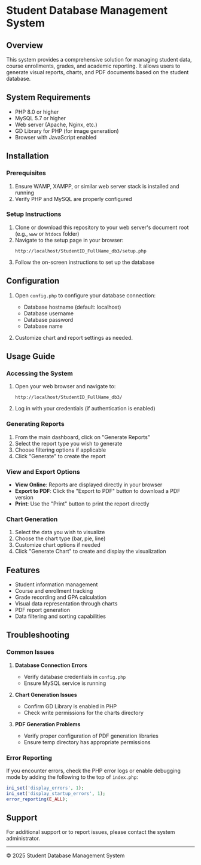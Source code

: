 # Student Database Management System

## Overview
This system provides a comprehensive solution for managing student data, course enrollments, grades, and academic reporting. It allows users to generate visual reports, charts, and PDF documents based on the student database.

## System Requirements
- PHP 8.0 or higher
- MySQL 5.7 or higher
- Web server (Apache, Nginx, etc.)
- GD Library for PHP (for image generation)
- Browser with JavaScript enabled

## Installation

### Prerequisites
1. Ensure WAMP, XAMPP, or similar web server stack is installed and running
2. Verify PHP and MySQL are properly configured

### Setup Instructions
1. Clone or download this repository to your web server's document root (e.g., `www` or `htdocs` folder)
2. Navigate to the setup page in your browser:
   ```
   http://localhost/StudentID_FullName_db3/setup.php
   ```
3. Follow the on-screen instructions to set up the database

## Configuration
1. Open `config.php` to configure your database connection:
   - Database hostname (default: localhost)
   - Database username
   - Database password
   - Database name

2. Customize chart and report settings as needed.

## Usage Guide

### Accessing the System
1. Open your web browser and navigate to:
   ```
   http://localhost/StudentID_FullName_db3/
   ```
2. Log in with your credentials (if authentication is enabled)

### Generating Reports
1. From the main dashboard, click on "Generate Reports"
2. Select the report type you wish to generate
3. Choose filtering options if applicable
4. Click "Generate" to create the report

### View and Export Options
- **View Online**: Reports are displayed directly in your browser
- **Export to PDF**: Click the "Export to PDF" button to download a PDF version
- **Print**: Use the "Print" button to print the report directly

### Chart Generation
1. Select the data you wish to visualize
2. Choose the chart type (bar, pie, line)
3. Customize chart options if needed
4. Click "Generate Chart" to create and display the visualization

## Features
- Student information management
- Course and enrollment tracking
- Grade recording and GPA calculation
- Visual data representation through charts
- PDF report generation
- Data filtering and sorting capabilities

## Troubleshooting

### Common Issues
1. **Database Connection Errors**
   - Verify database credentials in `config.php`
   - Ensure MySQL service is running

2. **Chart Generation Issues**
   - Confirm GD Library is enabled in PHP
   - Check write permissions for the charts directory

3. **PDF Generation Problems**
   - Verify proper configuration of PDF generation libraries
   - Ensure temp directory has appropriate permissions

### Error Reporting
If you encounter errors, check the PHP error logs or enable debugging mode by adding the following to the top of `index.php`:
```php
ini_set('display_errors', 1);
ini_set('display_startup_errors', 1);
error_reporting(E_ALL);
```

## Support
For additional support or to report issues, please contact the system administrator.

---
© 2025 Student Database Management System
